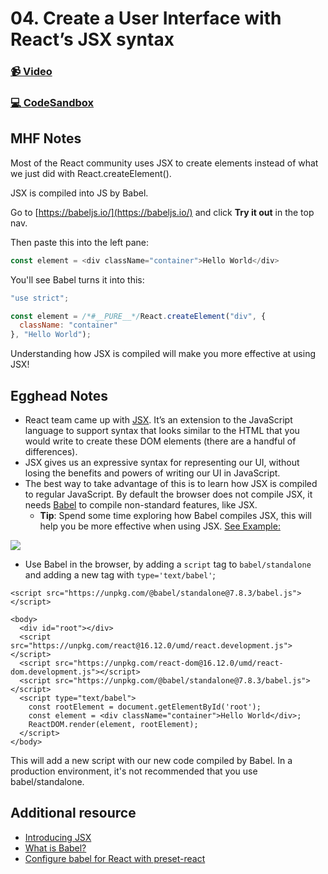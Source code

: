 # 04. Create a User Interface with React’s JSX syntax

### [📹 Video](https://egghead.io/lessons/react-v2-03-create-a-user-interface-with-react-s-jsx-syntax?pl=a-beginners-guide-to-react-v2-6c4d)

### [💻 CodeSandbox](https://codesandbox.io/s/github/kentcdodds/beginners-guide-to-react/tree/codesandbox/03-jsx?from-embed)

## MHF Notes

Most of the React community uses JSX to create elements instead of what we just did with React.createElement\(\).

JSX is compiled into JS by Babel. 

Go to [https://babeljs.io/](https://babeljs.io/) and click **Try it out** in the top nav.

Then paste this into the left pane:

```javascript
const element = <div className="container">Hello World</div>
```

You'll see Babel turns it into this:

```javascript
"use strict";

const element = /*#__PURE__*/React.createElement("div", {
  className: "container"
}, "Hello World");
```

Understanding how JSX is compiled will make you more effective at using JSX!

## Egghead Notes

* React team came up with [JSX](https://reactjs.org/docs/introducing-jsx.html). It’s an extension to the JavaScript language to support syntax that looks similar to the HTML that you would write to create these DOM elements \(there are a handful of differences\).
* JSX gives us an expressive syntax for representing our UI, without losing the benefits and powers of writing our UI in JavaScript.
* The best way to take advantage of this is to learn how JSX is compiled to regular JavaScript. By default the browser does not compile JSX, it needs [Babel](https://babeljs.io) to compile non-standard features, like JSX.
  * **Tip**: Spend some time exploring how Babel compiles JSX, this will help you be more effective when using JSX. [See Example:](https://babeljs.io/repl#?browsers=&build=&builtIns=false&spec=false&loose=false&code_lz=ATDGHsDsGcBdgKYBsEFsGXgXmAHgCYCWAbmEgIbTQBy56WARBJuYZAgE4MB8AEsknDAA6uA5J8uAPRFi3IA&debug=false&forceAllTransforms=false&shippedProposals=false&circleciRepo=&evaluate=false&fileSize=false&timeTravel=false&sourceType=module&lineWrap=false&presets=es2015%2Creact%2Cstage-2&prettier=true&targets=&version=7.8.7&externalPlugins=)

![](https://res.cloudinary.com/dg3gyk0gu/image/upload/v1591296083/transcript-images/react-create-a-user-interface-with-react-s-jsx-syntax-babel.jpg)

* Use Babel in the browser, by adding a `script` tag to `babel/standalone` and adding a new tag with `type='text/babel'`;

```markup
<script src="https://unpkg.com/@babel/standalone@7.8.3/babel.js"></script>
```

```markup
<body>
  <div id="root"></div>
  <script src="https://unpkg.com/react@16.12.0/umd/react.development.js"></script>
  <script src="https://unpkg.com/react-dom@16.12.0/umd/react-dom.development.js"></script>
  <script src="https://unpkg.com/@babel/standalone@7.8.3/babel.js"></script>
  <script type="text/babel">
    const rootElement = document.getElementById('root');
    const element = <div className="container">Hello World</div>;
    ReactDOM.render(element, rootElement);
  </script>
</body>
```

This will add a new script with our new code compiled by Babel. In a production environment, it's not recommended that you use babel/standalone.

## Additional resource

* [Introducing JSX](https://reactjs.org/docs/introducing-jsx.html)
* [What is Babel?](https://babeljs.io/docs/en/)
* [Configure babel for React with preset-react](https://egghead.io/lessons/react-configure-babel-for-react-with-preset-react)

